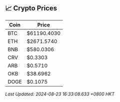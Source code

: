 ## 📈 Crypto Prices

| Coin | Price |
| ---- | ----- |
| BTC | $61190.4030 |
| ETH | $2671.5740 |
| BNB | $580.0306 |
| CRV | $0.3303 |
| ARB | $0.5710 |
| OKB | $38.6962 |
| DOGE | $0.1075 |

_Last Updated: 2024-08-23 16:33:08.633 +0800 HKT_
